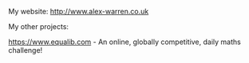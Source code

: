 My website:
http://www.alex-warren.co.uk

My other projects:

https://www.equalib.com - An online, globally competitive, daily maths challenge!
